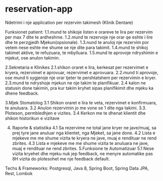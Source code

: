 # reservation-app
Ndetrimi i nje application per rezervim takimesh (Klinik Dentare)

Funksionet patient:
1.1.mund te shikoje listen e orareve te lira per rezervim per max 7 dite te ardheshme.
1.2.mund te rezervoje nje orar qe eshte i lire dhe te perzgjedh Mjekun(opsionale).
1.3.nund te anuloj nje rezervim por vetem nese eshte me shume se nje dite para takimit.
1.4.mund te shikoj takimet aktive, te refuzuara, te mbylluara.
1.5.mund te aprovoje ndryshimin e mjekut, ose anulon takimin.

2.Sekretaria e Klinikes
2.1.shikon oraret e lira, kerkesat per rezervimet e kryera, rezervimet e aprovuar, rezervimet e aprovuara.
2.2.mund ti aprovoje, ose mund ti sygjeroje nje orar tjeter te pershtatshem per rezervimin e kryer.
2.3.mund te ndryshoje mjekun ne nje takim te planifikuar.
2.4 kalon ne statusin done takimin, pra kur takim kryhet sipas planifikimit dhe mjeku ka dhene feedback.

3.Mjek Stomatolog
3.1 Shikon oraret e lira te veta, rezervimet e konfirmuara, te anuluara.
3.2 Anulon rezervimin jo me vone se 1 dite nga takimi.
3.3. Ploteson, permbledhjen e vizites.
3.4 Kerkon me te dhenat klientit dhe shikon historikun e vizitave

4. Raporte & statistika
4.1 Sa rezervime ne total  jane kryer ne jave/muaj, sa prej tyre jane anuluar nga klientet, nga Mjeket, sa jane done.
4.2 Lista e mjekeve me me shume vizita te kryera ne jave, muaj e rendituar ne rend zbrites.
4.3 Lista e mjekeve me me shume vizita te anuluara ne jave, muaj e rendituar ne rend zbrites.
5.Funksione te Automatizuar
5.1 Nese vizita kryehet dhe mjeku nuk jep feedback, ne menyre automatike pas 8H vizita do plotesohet me nje feedback default.



Techs & Frameworks:
Postgresql, Java 8, Spring Boot, Spring Data JPA,  Rest, Lombok
